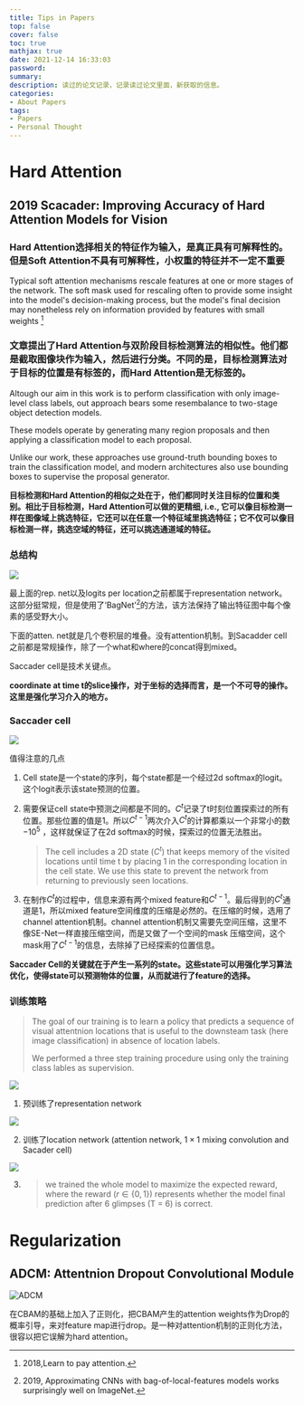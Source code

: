 ```yaml
---
title: Tips in Papers
top: false
cover: false
toc: true
mathjax: true
date: 2021-12-14 16:33:03
password:
summary:
description: 读过的论文记录，记录读过论文里面，新获取的信息。
categories:
- About Papers
tags:
- Papers
- Personal Thought
---
```


# Hard Attention

## 2019 Scacader: Improving Accuracy of Hard Attention Models for Vision

### Hard Attention选择相关的特征作为输入，是真正具有可解释性的。但是Soft Attention不具有可解释性，小权重的特征并不一定不重要

Typical soft attention mechanisms rescale features at one or more stages of the network. The soft mask used for rescaling often to provide some insight into the model's decision-making process, but the model's final decision may nonetheless rely on information provided by features with small weights [^1]

[^1]:2018,Learn to pay attention.





### 文章提出了Hard Attention与双阶段目标检测算法的相似性。他们都是截取图像块作为输入，然后进行分类。不同的是，目标检测算法对于目标的位置是有标签的，而Hard Attention是无标签的。

Altough our aim in this work is to perform classification with only image-level class labels, out approach bears some resembalance to two-stage object detection models. 

These models operate by generating many region proposals and then applying a classification model to each proposal. 

Unlike our work, these approaches use ground-truth bounding boxes to train the classification model, and modern architectures also use bounding boxes to supervise the proposal generator.

**目标检测和Hard Attention的相似之处在于，他们都同时关注目标的位置和类别。相比于目标检测，Hard Attention可以做的更精细, i.e., 它可以像目标检测一样在图像域上挑选特征，它还可以在任意一个特征域里挑选特征；它不仅可以像目标检测一样，挑选空域的特征，还可以挑选通道域的特征。**

### 总结构

![](Saccader_Over.jpg)

最上面的rep. net以及logits per location之前都属于representation network。这部分挺常规，但是使用了‘BagNet’[^2]的方法，该方法保持了输出特征图中每个像素的感受野大小。

下面的atten. net就是几个卷积层的堆叠。没有attention机制。到Sacadder cell之前都是常规操作，除了一个what和where的concat得到mixed。

Saccader cell是技术关键点。

**coordinate at time t的slice操作，对于坐标的选择而言，是一个不可导的操作。这里是强化学习介入的地方。**

[^2]:2019, Approximating CNNs with bag-of-local-features models works surprisingly well on ImageNet.  

### Saccader cell

![](Saccader_Cell.jpg)

值得注意的几点

1. Cell state是一个state的序列，每个state都是一个经过2d softmax的logit。这个logit表示该state预测的位置。

2. 需要保证cell state中预测之间都是不同的。$C^t$记录了t时刻位置探索过的所有位置。那些位置的值是1。所以$C^{t - 1}$两次介入$C^t$的计算都乘以一个非常小的数$-10^5$ ，这样就保证了在2d softmax的时候，探索过的位置无法胜出。

   > The cell includes a 2D state ($C^t$) that keeps memory of the visited locations until time t by placing 1 in the corresponding location in the cell state. We use this state to prevent the network from returning to previously seen locations.

3. 在制作$C^t$的过程中，信息来源有两个mixed feature和$C^{t - 1}$。最后得到的$C^t$通道是1，所以mixed feature空间维度的压缩是必然的。在压缩的时候，选用了channel attention机制。channel attention机制又需要先空间压缩，这里不像SE-Net一样直接压缩空间，而是又做了一个空间的mask 压缩空间，这个mask用了$C^{t - 1}$的信息，去除掉了已经探索的位置信息。

**Saccader Cell的关键就在于产生一系列的state。这些state可以用强化学习算法优化，使得state可以预测物体的位置，从而就进行了feature的选择。**

### 训练策略

> The goal of our training is to learn a policy that predicts a sequence of visual attentnion locations that is useful to the downsteam task (here image classification) in absence of location labels.
>
> We performed a three step training procedure using only the training class lables as supervision.

![](Saccader_eq1.jpg)

1. 预训练了representation network

![](Saccader_eq2.jpg)

2. 训练了location network (attention network, $1 \times 1$ mixing convolution and Sacader cell)

![](Saccader_eq3.jpg)

3. > we trained the whole model to maximize the expected reward, where the reward ($r \in \{0, 1\}$) represents whether the model final prediction after 6 glimpses (T = 6) is correct. 





# Regularization 

## ADCM: Attentnion Dropout Convolutional Module

![ADCM](ADCM.jpg)

在CBAM的基础上加入了正则化，把CBAM产生的attention weights作为Drop的概率引导，来对feature map进行drop。是一种对attention机制的正则化方法，很容以把它误解为hard attention。
